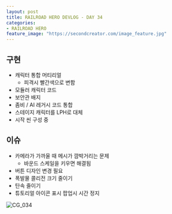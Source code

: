 ```yaml
---
layout: post
title: RAILROAD HERO DEVLOG - DAY 34
categories:
- RAILROAD HERO
feature_image: "https://secondcreator.com/image_feature.jpg"
---
```


## 구현
- 캐릭터 통합 머티리얼
  - 피격시 빨간색으로 변함
- 모듈러 캐릭터 코드
- 보안관 배지
- 좀비 / AI 레거시 코드 통합
- 스테이지 캐릭터를 LPH로 대체
- 시작 씬 구성 중

## 이슈
- 카메라가 가까울 때 메시가 깜박거리는 문제
  - 바운드 스케일을 키우면 해결됨
- 버튼 디자인 변경 필요
- 폭발물 콜리전 크기 줄이기
- 탄속 줄이기
- 튜토리얼 아이콘 표시 팝업시 시간 정지

![CG_034](https://secondcreator.com/blog/imgs/CG_034.PNG)
